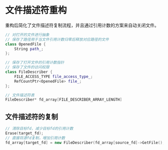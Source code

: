 # 文件描述符重构

重构后简化了文件描述符复制流程，并且通过引用计数的方案来自动关闭文件。

```c++
// 对打开的文件进行抽象
// 保存了路径用于当文件引用计数归零后释放对应路径的文件
class OpenedFile {
    String path_;
};
```

```c++
// 保存了打开文件的引用计数指针
// 保存了文件的访问权限
class FileDescriber {
    FILE_ACCESS_TYPE file_access_type_;
    RefCountPtr<OpenedFile> file_;
};
```

```c++
// 文件描述符表
FileDescriber* fd_array[FILE_DESCRIBER_ARRAY_LENGTH]
```

## 文件描述符的复制

```c++
// 清除目标fd，减少目标fd的引用计数
Erase(target_fd);
// 直接将源fd复制，增加引用计数
fd_array[target_fd] = new FileDescriber(fd_array[source_fd]->GetFile(), fd_array[source_fd]->GetAccessType());
```